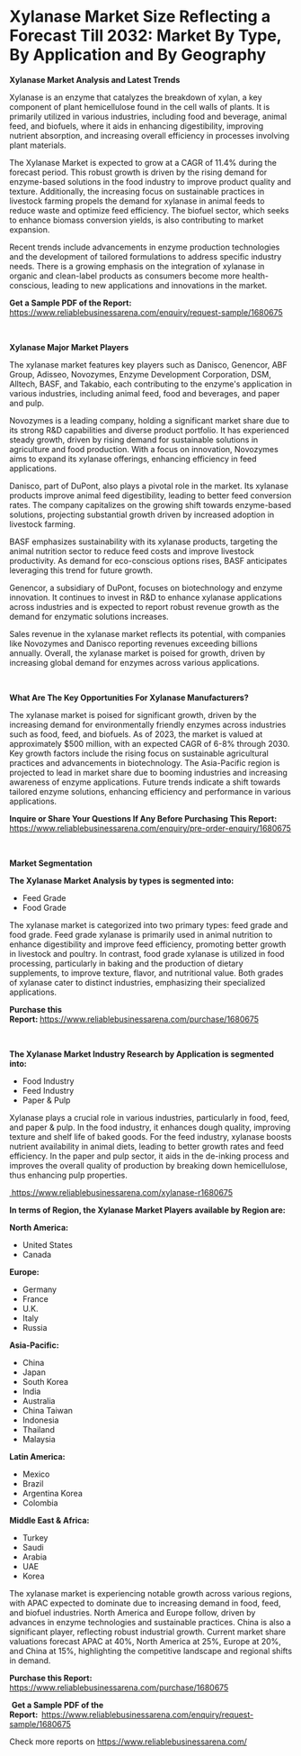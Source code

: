 <p><h1>Xylanase Market Size Reflecting a Forecast Till 2032: Market By Type, By Application and By Geography</h1></p><p><strong>Xylanase Market Analysis and Latest Trends</strong></p>
<p><p>Xylanase is an enzyme that catalyzes the breakdown of xylan, a key component of plant hemicellulose found in the cell walls of plants. It is primarily utilized in various industries, including food and beverage, animal feed, and biofuels, where it aids in enhancing digestibility, improving nutrient absorption, and increasing overall efficiency in processes involving plant materials. </p><p>The Xylanase Market is expected to grow at a CAGR of 11.4% during the forecast period. This robust growth is driven by the rising demand for enzyme-based solutions in the food industry to improve product quality and texture. Additionally, the increasing focus on sustainable practices in livestock farming propels the demand for xylanase in animal feeds to reduce waste and optimize feed efficiency. The biofuel sector, which seeks to enhance biomass conversion yields, is also contributing to market expansion. </p><p>Recent trends include advancements in enzyme production technologies and the development of tailored formulations to address specific industry needs. There is a growing emphasis on the integration of xylanase in organic and clean-label products as consumers become more health-conscious, leading to new applications and innovations in the market.</p></p>
<p><strong>Get a Sample PDF of the Report:&nbsp;</strong> <a href="https://www.reliablebusinessarena.com/enquiry/request-sample/1680675?utm_campaign=3042&utm_medium=2&utm_source=Github&utm_content=ia&utm_term=31032025&utm_id=xylanase">https://www.reliablebusinessarena.com/enquiry/request-sample/1680675</a></p>
<p>&nbsp;</p>
<p><strong>Xylanase Major Market Players</strong></p>
<p><p>The xylanase market features key players such as Danisco, Genencor, ABF Group, Adisseo, Novozymes, Enzyme Development Corporation, DSM, Alltech, BASF, and Takabio, each contributing to the enzyme's application in various industries, including animal feed, food and beverages, and paper and pulp.</p><p>Novozymes is a leading company, holding a significant market share due to its strong R&D capabilities and diverse product portfolio. It has experienced steady growth, driven by rising demand for sustainable solutions in agriculture and food production. With a focus on innovation, Novozymes aims to expand its xylanase offerings, enhancing efficiency in feed applications.</p><p>Danisco, part of DuPont, also plays a pivotal role in the market. Its xylanase products improve animal feed digestibility, leading to better feed conversion rates. The company capitalizes on the growing shift towards enzyme-based solutions, projecting substantial growth driven by increased adoption in livestock farming.</p><p>BASF emphasizes sustainability with its xylanase products, targeting the animal nutrition sector to reduce feed costs and improve livestock productivity. As demand for eco-conscious options rises, BASF anticipates leveraging this trend for future growth.</p><p>Genencor, a subsidiary of DuPont, focuses on biotechnology and enzyme innovation. It continues to invest in R&D to enhance xylanase applications across industries and is expected to report robust revenue growth as the demand for enzymatic solutions increases.</p><p>Sales revenue in the xylanase market reflects its potential, with companies like Novozymes and Danisco reporting revenues exceeding billions annually. Overall, the xylanase market is poised for growth, driven by increasing global demand for enzymes across various applications.</p></p>
<p>&nbsp;</p>
<p><strong>What Are The Key Opportunities For Xylanase Manufacturers?</strong></p>
<p><p>The xylanase market is poised for significant growth, driven by the increasing demand for environmentally friendly enzymes across industries such as food, feed, and biofuels. As of 2023, the market is valued at approximately $500 million, with an expected CAGR of 6-8% through 2030. Key growth factors include the rising focus on sustainable agricultural practices and advancements in biotechnology. The Asia-Pacific region is projected to lead in market share due to booming industries and increasing awareness of enzyme applications. Future trends indicate a shift towards tailored enzyme solutions, enhancing efficiency and performance in various applications.</p></p>
<p><strong>Inquire or Share Your Questions If Any Before Purchasing This Report:</strong> <a href="https://www.reliablebusinessarena.com/enquiry/pre-order-enquiry/1680675?utm_campaign=3042&utm_medium=2&utm_source=Github&utm_content=ia&utm_term=31032025&utm_id=xylanase">https://www.reliablebusinessarena.com/enquiry/pre-order-enquiry/1680675</a></p>
<p>&nbsp;</p>
<p><strong>Market Segmentation</strong></p>
<p><strong>The Xylanase Market Analysis by types is segmented into:</strong></p>
<p><ul><li>Feed Grade</li><li>Food Grade</li></ul></p>
<p><p>The xylanase market is categorized into two primary types: feed grade and food grade. Feed grade xylanase is primarily used in animal nutrition to enhance digestibility and improve feed efficiency, promoting better growth in livestock and poultry. In contrast, food grade xylanase is utilized in food processing, particularly in baking and the production of dietary supplements, to improve texture, flavor, and nutritional value. Both grades of xylanase cater to distinct industries, emphasizing their specialized applications.</p></p>
<p><strong>Purchase this Report:&nbsp;</strong><a href="https://www.reliablebusinessarena.com/purchase/1680675?utm_campaign=3042&utm_medium=2&utm_source=Github&utm_content=ia&utm_term=31032025&utm_id=xylanase">https://www.reliablebusinessarena.com/purchase/1680675</a></p>
<p>&nbsp;</p>
<p><strong>The Xylanase Market Industry Research by Application is segmented into:</strong></p>
<p><ul><li>Food Industry</li><li>Feed Industry</li><li>Paper & Pulp</li></ul></p>
<p><p>Xylanase plays a crucial role in various industries, particularly in food, feed, and paper & pulp. In the food industry, it enhances dough quality, improving texture and shelf life of baked goods. For the feed industry, xylanase boosts nutrient availability in animal diets, leading to better growth rates and feed efficiency. In the paper and pulp sector, it aids in the de-inking process and improves the overall quality of production by breaking down hemicellulose, thus enhancing pulp properties.</p></p>
<p><a href="https://www.reliablebusinessarena.com/xylanase-r1680675?utm_campaign=3042&utm_medium=2&utm_source=Github&utm_content=ia&utm_term=31032025&utm_id=xylanase">&nbsp;https://www.reliablebusinessarena.com/xylanase-r1680675</a></p>
<p><strong>In terms of Region, the Xylanase Market Players available by Region are:</strong></p>
<p>
    <p> <strong> North America: </strong>
        <ul>
            <li>United States</li>
            <li>Canada</li>
        </ul>
        </p> 
    <p> <strong> Europe: </strong>
        <ul>
            <li>Germany</li>
            <li>France</li>
            <li>U.K.</li>
            <li>Italy</li>
            <li>Russia</li>
        </ul>
        </p> 
    <p> <strong> Asia-Pacific: </strong>
        <ul>
            <li>China</li>
            <li>Japan</li>
            <li>South Korea</li>
            <li>India</li>
            <li>Australia</li>
            <li>China Taiwan</li>
            <li>Indonesia</li>
            <li>Thailand</li>
            <li>Malaysia</li>
        </ul>
        </p> 
    <p> <strong> Latin America: </strong>
        <ul>
            <li>Mexico</li>
            <li>Brazil</li>
            <li>Argentina Korea</li>
            <li>Colombia</li>
        </ul>
        </p> 
    <p> <strong> Middle East & Africa: </strong>
        <ul>
            <li>Turkey</li>
            <li>Saudi</li>
            <li>Arabia</li>
            <li>UAE</li>
            <li>Korea</li>
        </ul>
    </p>
    </p>
<p><p>The xylanase market is experiencing notable growth across various regions, with APAC expected to dominate due to increasing demand in food, feed, and biofuel industries. North America and Europe follow, driven by advances in enzyme technologies and sustainable practices. China is also a significant player, reflecting robust industrial growth. Current market share valuations forecast APAC at 40%, North America at 25%, Europe at 20%, and China at 15%, highlighting the competitive landscape and regional shifts in demand.</p></p>
<p><strong>Purchase this Report: </strong><a href="https://www.reliablebusinessarena.com/purchase/1680675?utm_campaign=3042&utm_medium=2&utm_source=Github&utm_content=ia&utm_term=31032025&utm_id=xylanase">https://www.reliablebusinessarena.com/purchase/1680675</a></p>
<p>&nbsp;<strong>Get a Sample PDF of the Report:&nbsp;&nbsp;</strong><a href="https://www.reliablebusinessarena.com/enquiry/request-sample/1680675?utm_campaign=3042&utm_medium=2&utm_source=Github&utm_content=ia&utm_term=31032025&utm_id=xylanase">https://www.reliablebusinessarena.com/enquiry/request-sample/1680675</a></p>
<p><strong></strong></p>
<p>Check more reports on <a href="https://www.reliablebusinessarena.com/?utm_campaign=3042&utm_medium=2&utm_source=Github&utm_content=ia&utm_term=31032025&utm_id=xylanase">https://www.reliablebusinessarena.com/</a></p>